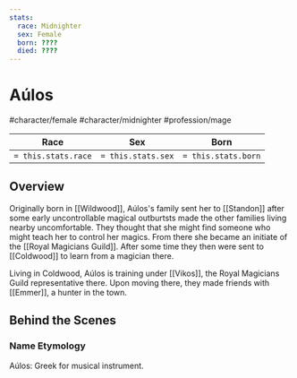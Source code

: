 ```yaml
---
stats:
  race: Midnighter
  sex: Female
  born: ????
  died: ????
---
```


# Aúlos
#character/female #character/midnighter #profession/mage 

Race | Sex | Born
-----|-----|-----
`= this.stats.race` | `= this.stats.sex` | `= this.stats.born`

## Overview
Originally born in [[Wildwood]], Aúlos's family sent her to [[Standon]] after some early uncontrollable magical outburtsts made the other families living nearby uncomfortable. They thought that she might find someone who might teach her to control her magics. From there she became an initiate of the [[Royal Magicians Guild]]. After some time they then were sent to [[Coldwood]] to learn from a magician there.

Living in Coldwood, Aúlos is training under [[Vikos]], the Royal Magicians Guild representative there.
Upon moving there, they made friends with [[Emmer]], a hunter in the town.

## Behind the Scenes
### Name Etymology
Aúlos: Greek for musical instrument.